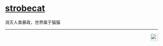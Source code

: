 <!---
藏好自己，做好清理
--->
# [strobecat](https://github.com/strobecat/strobecat/issues)
消灭人类暴政，世界属于猫猫


------------
<a href="https://travel.moe/go.html" target="_blank">
    <img src="https://travel.moe/images/logo/default-dark.png" style="width:auto;height:24px;float:right" title="异次元之旅-跃迁-我们一起去萌站成员的星球旅行吧！">
</a>
